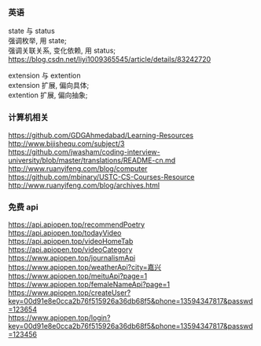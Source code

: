### 英语  
state 与 status  
强调枚举, 用 state;  
强调关联关系, 变化依赖, 用 status;  
https://blog.csdn.net/liyi1009365545/article/details/83242720  


extension 与 extention    
extension 扩展, 偏向具体;  
extention 扩展, 偏向抽象;  


### 计算机相关  
https://github.com/GDGAhmedabad/Learning-Resources  
http://www.bijishequ.com/subject/3  
https://github.com/jwasham/coding-interview-university/blob/master/translations/README-cn.md    
http://www.ruanyifeng.com/blog/computer  
https://github.com/mbinary/USTC-CS-Courses-Resource  
http://www.ruanyifeng.com/blog/archives.html  

### 免费 api  
https://api.apiopen.top/recommendPoetry  
https://api.apiopen.top/todayVideo  
https://api.apiopen.top/videoHomeTab  
https://api.apiopen.top/videoCategory  
https://www.apiopen.top/journalismApi  
https://www.apiopen.top/weatherApi?city=嘉兴  
https://www.apiopen.top/meituApi?page=1  
https://www.apiopen.top/femaleNameApi?page=1  
https://www.apiopen.top/createUser?key=00d91e8e0cca2b76f515926a36db68f5&phone=13594347817&passwd=123654  
https://www.apiopen.top/login?key=00d91e8e0cca2b76f515926a36db68f5&phone=13594347817&passwd=123456  


